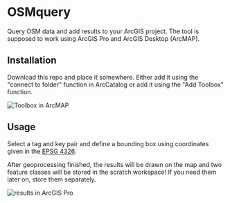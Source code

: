 # OSMquery
Query OSM data and add results to your ArcGIS project. The tool is supposed to work using ArcGIS Pro and ArcGIS Desktop (ArcMAP).
## Installation
Download this repo and place it somewhere. Either add it using the "connect to folder" function in ArcCatalog or add it using the "Add Toolbox" function.

![Toolbox in ArcMAP](https://i.imgur.com/dpVzy3g.png)
## Usage
Select a tag and key pair and define a bounding box using coordinates given in the [EPSG 4326](https://epsg.io/4326).

After geoprocessing finished, the results will be drawn on the map and two feature classes will be stored in the scratch workspace! If you need them later on, store them separately.

![results in ArcGIS Pro](https://i.imgur.com/voTjY0S.png)
